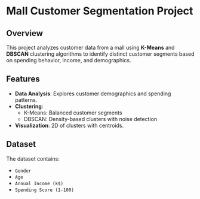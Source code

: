 # Mall Customer Segmentation Project


## Overview
This project analyzes customer data from a mall using **K-Means** and **DBSCAN** clustering algorithms to identify distinct customer segments based on spending behavior, income, and demographics.

## Features
- **Data Analysis**: Explores customer demographics and spending patterns.
- **Clustering**:
  - K-Means: Balanced customer segments
  - DBSCAN: Density-based clusters with noise detection
- **Visualization**: 2D of clusters with centroids.

## Dataset
The dataset contains:
- `Gender`
- `Age`
- `Annual Income (k$)`
- `Spending Score (1-100)`
